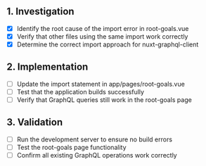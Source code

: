 ## 1. Investigation
- [x] Identify the root cause of the import error in root-goals.vue
- [x] Verify that other files using the same import work correctly
- [x] Determine the correct import approach for nuxt-graphql-client

## 2. Implementation
- [ ] Update the import statement in app/pages/root-goals.vue
- [ ] Test that the application builds successfully
- [ ] Verify that GraphQL queries still work in the root-goals page

## 3. Validation
- [ ] Run the development server to ensure no build errors
- [ ] Test the root-goals page functionality
- [ ] Confirm all existing GraphQL operations work correctly